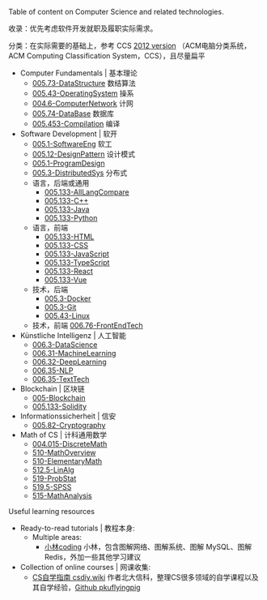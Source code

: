 
Table of content on Computer Science and related technologies. 

收录：优先考虑软件开发就职及履职实际需求。

分类：在实际需要的基础上，参考 CCS [2012 version](https://www.acm.org/publications/class-2012) （ACM电脑分类系统， ACM Computing Classification System，CCS），且尽量扁平

- Computer Fundamentals | 基本理论
  - [005.73-DataStructure](./005.73-DataStructure.md) 数结算法
  - [005.43-OperatingSystem](./005.43-OperatingSystem.md) 操系
  - [004.6-ComputerNetwork](./004.6-ComputerNetwork.md) 计网
  - [005.74-DataBase](./005.74-DataBase.md) 数据库
  - [005.453-Compilation](./005.453-Compilation.md) 编译
- Software Development | 软开
  - [005.1-SoftwareEng](./005.1-SoftwareEng.md) 软工
  - [005.12-DesignPattern](./005.12-DesignPattern.md) 设计模式
  - [005.1-ProgramDesign](./005.1-ProgramDesign.md)
  - [005.3-DistributedSys](./005.3-DistributedSys.md) 分布式
  - 语言，后端或通用
    - [005.133-AllLangCompare](./005.133-AllLangCompare.md)
    - [005.133-C++](./005.133-C++.md)
    - [005.133-Java](./005.133-Java.md)
    - [005.133-Python](./005.133-Python.md)
  - 语言，前端
    - [005.133-HTML](./005.133-HTML.md)
    - [005.133-CSS](./005.133-CSS.md)
    - [005.133-JavaScript](./005.133-JavaScript.md)
    - [005.133-TypeScript](./005.133-TypeScript.md)
    - [005.133-React](./005.133-React.md)
    - [005.133-Vue](./005.133-Vue.md)
  - 技术，后端
    - [005.3-Docker](./005.3-Docker.md)
    - [005.3-Git](./005.3-Git.md)
    - [005.43-Linux](./005.43-Linux.md)
  - 技术，前端 [006.76-FrontEndTech](./006.76-FrontEndTech.md)
- Künstliche Intelligenz | 人工智能
  - [006.3-DataScience](./006.3-DataScience.md)
  - [006.31-MachineLearning](./006.31-MachineLearning.md)
  - [006.32-DeepLearning](./006.32-DeepLearning.md)
  - [006.35-NLP](./006.35-NLP.md)
  - [006.35-TextTech](./006.35-TextTech.md)
- Blockchain | 区块链
  - [005-Blockchain](./005-Blockchain.md)
  - [005.133-Solidity](./005.133-Solidity.md)
- Informationssicherheit | 信安
  - [005.82-Cryptography](./005.82-Cryptography.md)
- Math of CS | 计科通用数学
  - [004.015-DiscreteMath](./004.015-DiscreteMath.md)
  - [510-MathOverview](./510-MathOverview.md)
  - [510-ElementaryMath](./510-ElementaryMath.md)
  - [512.5-LinAlg](./512.5-LinAlg.md)
  - [519-ProbStat](./519-ProbStat.md)
  - [519.5-SPSS](./519.5-SPSS.md)
  - [515-MathAnalysis](./515-MathAnalysis.md)

Useful learning resources

- Ready-to-read tutorials | 教程本身:
  - Multiple areas:
    - [小林coding](https://xiaolincoding.com/) 小林，包含图解网络、图解系统、图解 MySQL、图解 Redis，外加一些其他学习建议
- Collection of online courses | 网课收集:
  - [CS自学指南 csdiy.wiki](https://csdiy.wiki/) 作者北大信科，整理CS很多领域的自学课程以及其自学经验，[Github pkuflyingpig](https://github.com/pkuflyingpig/cs-self-learning/)

